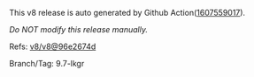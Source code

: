 This v8 release is auto generated by Github Action([1607559017][2]).

_Do NOT modify this release manually._

Refs: [v8/v8@96e2674d][1]

Branch/Tag: 9.7-lkgr

[1]: https://github.com/v8/v8/tree/96e2674d6126c2ae64d44024aaa7968c853ac4a2
[2]: https://github.com/Tencent/Hippy/actions/runs/1607559017